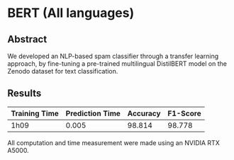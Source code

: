 # BERT (All languages)

## Abstract

We developed an NLP-based spam classifier through a transfer learning approach, by fine-tuning a pre-trained multilingual DistilBERT model on the Zenodo dataset for text classification.

## Results

| Training Time | Prediction Time | Accuracy | F1-Score |
|---------------|-----------------|----------|----------|
| 1h09          | 0.005           | 98.814   | 98.778   |

All computation and time measurement were made using an NVIDIA RTX A5000.
